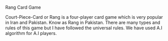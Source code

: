 Rang Card Game

Court-Piece-Card or Rang is a four-player card game which is very popular in Iran and Pakistan. Know as Rang in Pakistan. There are many types and rules of this game but I have followed the universal rules. We have used A.I algorithm for A.I players.

